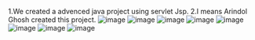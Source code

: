 1.We created a advenced java project using servlet Jsp.
2.I means Arindol Ghosh created this project.
![image](https://github.com/arindolghosh44/todo_app/assets/144908811/c939f610-57a0-409d-afe2-49baebe0f8cd)
![image](https://github.com/arindolghosh44/todo_app/assets/144908811/33fdbd09-524b-4cc6-a303-a19cf9d2f467)
![image](https://github.com/arindolghosh44/todo_app/assets/144908811/2168bfc4-4a84-43e7-9cb2-797281b62166)
![image](https://github.com/arindolghosh44/todo_app/assets/144908811/d828bb51-2f60-4aa3-9337-dd62e41b6672)
![image](https://github.com/arindolghosh44/todo_app/assets/144908811/9e19d478-e611-4194-91cf-7c367c253689)
![image](https://github.com/arindolghosh44/todo_app/assets/144908811/0b83384b-9375-4bbc-9b54-9a6f204da1f0)
![image](https://github.com/arindolghosh44/todo_app/assets/144908811/6be0a688-45d3-47aa-9974-c70aa2b01adc)
![image](https://github.com/arindolghosh44/todo_app/assets/144908811/5c0cfedc-0557-477b-91ac-e0b39b297828)
